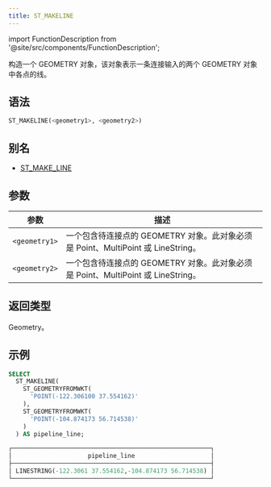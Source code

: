 ```yaml
---
title: ST_MAKELINE
---
```

import FunctionDescription from '@site/src/components/FunctionDescription';

<FunctionDescription description="Introduced or updated: v1.2.391"/>

构造一个 GEOMETRY 对象，该对象表示一条连接输入的两个 GEOMETRY 对象中各点的线。

## 语法

```sql
ST_MAKELINE(<geometry1>, <geometry2>)
```

## 别名

- [ST_MAKE_LINE](st-make-line.md)

## 参数

| 参数          | 描述                                                                                                |
|---------------|-----------------------------------------------------------------------------------------------------|
| `<geometry1>` | 一个包含待连接点的 GEOMETRY 对象。此对象必须是 Point、MultiPoint 或 LineString。 |
| `<geometry2>` | 一个包含待连接点的 GEOMETRY 对象。此对象必须是 Point、MultiPoint 或 LineString。 |

## 返回类型

Geometry。

## 示例

```sql
SELECT
  ST_MAKELINE(
    ST_GEOMETRYFROMWKT(
      'POINT(-122.306100 37.554162)'
    ),
    ST_GEOMETRYFROMWKT(
      'POINT(-104.874173 56.714538)'
    )
  ) AS pipeline_line;

┌───────────────────────────────────────────────────────┐
│                     pipeline_line                     │
├───────────────────────────────────────────────────────┤
│ LINESTRING(-122.3061 37.554162,-104.874173 56.714538) │
└───────────────────────────────────────────────────────┘
```